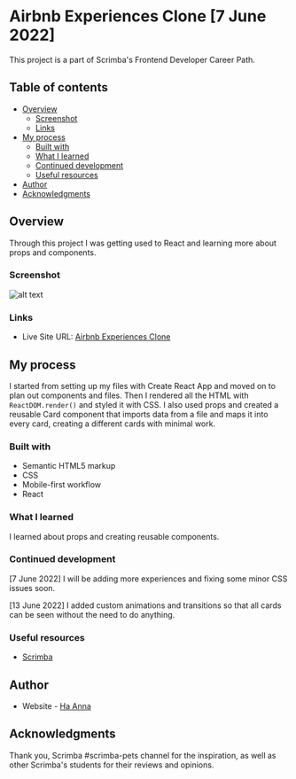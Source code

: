 # Airbnb Experiences Clone [7 June 2022]

This project is a part of Scrimba's Frontend Developer Career Path.

## Table of contents

- [Overview](#overview)
  - [Screenshot](#screenshot)
  - [Links](#links)
- [My process](#my-process)
  - [Built with](#built-with)
  - [What I learned](#what-i-learned)
  - [Continued development](#continued-development)
  - [Useful resources](#useful-resources)
- [Author](#author)
- [Acknowledgments](#acknowledgments)

## Overview

Through this project I was getting used to React and learning more about props and components.

### Screenshot

![alt text](./gif_airbnb-clone.gif)

### Links

- Live Site URL: [Airbnb Experiences Clone](https://react-airbnb-clone-mocha.vercel.app/)

## My process

I started from setting up my files with Create React App and moved on to plan out components and files. Then I rendered all the HTML with `ReactDOM.render()` and styled it with CSS. I also used props and created a reusable Card component that imports data from a file and maps it into every card, creating a different cards with minimal work.

### Built with

- Semantic HTML5 markup
- CSS
- Mobile-first workflow
- React

### What I learned

I learned about props and creating reusable components.

### Continued development

[7 June 2022] I will be adding more experiences and fixing some minor CSS issues soon.

[13 June 2022] I added custom animations and transitions so that all cards can be seen without the need to do anything.

### Useful resources

- [Scrimba](https://www.scrimba.com)

## Author

- Website - [Ha Anna](https://haanna.com)

## Acknowledgments

Thank you, Scrimba #scrimba-pets channel for the inspiration, as well as other Scrimba's students for their reviews and opinions.
